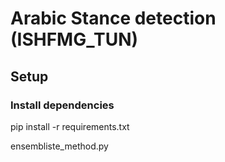 # Arabic Stance detection (ISHFMG_TUN)
## Setup
### Install dependencies
pip install -r requirements.txt

ensembliste_method.py


